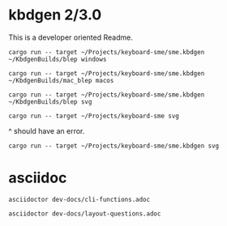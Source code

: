 # kbdgen 2/3.0

This is a developer oriented Readme.

`cargo run -- target ~/Projects/keyboard-sme/sme.kbdgen ~/KbdgenBuilds/blep windows`

`cargo run -- target ~/Projects/keyboard-sme/sme.kbdgen ~/KbdgenBuilds/mac_blep macos`

`cargo run -- target ~/Projects/keyboard-sme/sme.kbdgen ~/KbdgenBuilds/blep svg`

`cargo run -- target ~/Projects/keyboard-sme svg`

^ should have an error.

`cargo run -- target ~/Projects/keyboard-sme/sme.kbdgen svg`

# asciidoc

`asciidoctor dev-docs/cli-functions.adoc`

`asciidoctor dev-docs/layout-questions.adoc`
